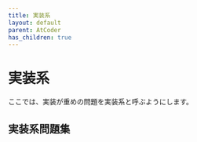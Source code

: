 ```yaml
---
title: 実装系
layout: default
parent: AtCoder
has_children: true 
---
```


# 実装系
ここでは、実装が重めの問題を実装系と呼ぶようにします。

## 実装系問題集